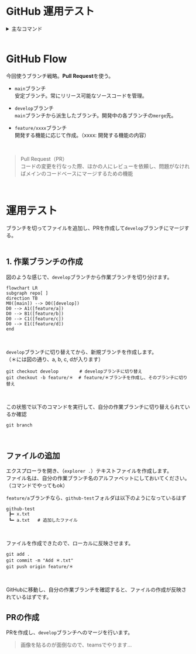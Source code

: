 # GitHub 運用テスト

<details><summary>主なコマンド</summary>

## リポジトリをクローン
```
git clone {リポジトリのurl}
```
<br>

## 作業ブランチを作って切り替え
```
git checkout -b {作りたいブランチ名（feature/xxxx）}
```

- ブランチ作成だけ
```
git branch {作りたいブランチ名（feature/xxxx）}
``` 

- ブランチの切り替え
```
git checkout {作りたいブランチ名（feature/xxxx）}
```

- 作業ブランチの確認
```
git branch
```
<br>

## リポジトリの変更を取り込む
```
git pull origin {リモートブランチ名}
```
<br>

## ファイル編集後
編集内容を確認
```
git status
```
<br>

変更を反映
```
git add {変更を反映させたいファイル名}
git commit -m "コミットメッセージ"
git push origin {変更を反映させたいリモートブランチ名}
```
> `git add .`とすることで、すべてのファイルの変更を`add`できます

---
</details>
<br>

# GitHub Flow
今回使うブランチ戦略。**Pull Request**を使う。
<br>

* `main`ブランチ  
    安定ブランチ。常にリリース可能なソースコードを管理。    

* `develop`ブランチ  
	`main`ブランチから派生したブランチ。開発中の各ブランチの`merge`先。

* `feature/xxxx`ブランチ  
    開発する機能に応じて作成。（xxxx: 開発する機能の内容）

<br>

> Pull Request（PR）  
> コードの変更を行なった際、ほかの人にレビューを依頼し、問題がなければメインのコードベースにマージするための機能
<br>


# 運用テスト
ブランチを切ってファイルを追加し、PRを作成して`develop`ブランチにマージする。
<br><br>

## 1. 作業ブランチの作成
図のような感じで、`develop`ブランチから作業ブランチを切り分けます。
```mermaid
flowchart LR
subgraph repo[ ]
direction TB
M0([main]) --> D0([develop])
D0 --> A1([feature/a])
D0 --> B1([feature/b])
D0 --> C1([feature/c])
D0 --> E1([feature/d])
end
```

<br>

`develop`ブランチに切り替えてから、新規ブランチを作成します。  
（＊には図の通り、a, b, c, dが入ります）
```
git checkout develop        # developブランチに切り替え
git checkout -b feature/＊  # feature/＊ブランチを作成し、そのブランチに切り替え
```
<br>

この状態で以下のコマンドを実行して、自分の作業ブランチに切り替えられているか確認  
```
git branch
```
<br>

## ファイルの追加
エクスプローラを開き、（`explorer .`）テキストファイルを作成します。  
ファイル名は、自分の作業ブランチ名のアルファベットにしておいてください。  
（コマンドでやってもok）
<br>

`feature/a`ブランチなら、`github-test`フォルダは以下のようになっているはず
```
github-test
 ┣━ x.txt
 ┗━ a.txt   # 追加したファイル
```
<br>

ファイルを作成できたので、ローカルに反映させます。
```
git add .
git commit -m "Add ＊.txt"
git push origin feature/＊
```
<br>

GitHubに移動し、自分の作業ブランチを確認すると、ファイルの作成が反映されているはずです。
<br>

## PRの作成
PRを作成し、`develop`ブランチへのマージを行います。

> 画像を貼るのが面倒なので、teamsでやります...